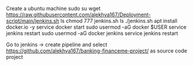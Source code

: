 Create a ubuntu machine sudo su wget https://raw.githubusercontent.com/alekhya167/Deployment-script/main/jenkins.sh ls chmod 777 jenkins.sh ls ./jenkins.sh apt install docker.io -y service docker start sudo usermod -aG docker $USER service jenkins restart sudo usermod -aG docker jenkins service jenkins restart

Go to jenkins -> create pipeline and select https://github.com/alekhya167/banking-financeme-project/ as source code project
